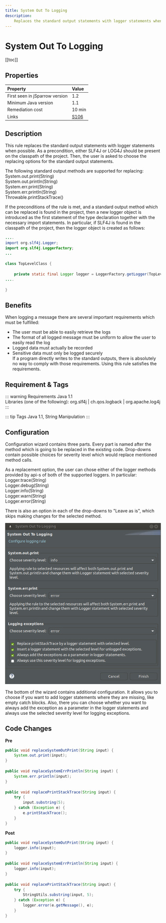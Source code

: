 ```yaml
---
title: System Out To Logging
description:
    Replaces the standard output statements with logger statements when possible.
---
```


# System Out To Logging

[[toc]]

## Properties

| Property                        | Value |
|:------------------------------- |:----- |
| First seen in jSparrow version  | 1.2   |
| Minimum Java version            | 1.1   |
| Remediation cost                | 10 min |
| Links                           | [S106](https://sonarcloud.io/organizations/default/rules?rule_key=squid%3AS106) |

## Description

This rule replaces the standard output statements with logger statements when possible. As a precondition, either SLF4J or LOG4J should be present on the classpath of the project. Then, the user is asked to choose the replacing options for the standard output statements.     
  
The following standard output methods are supported for replacing:  
System.out.print(String)  
System.out.println(String)  
System.err.print(String)  
System.err.println(String)  
Throwable.printStackTrace()  
  
If the preconditions of the rule is met, and a standard output method which can be replaced is found in the project, then a new logger object is introduced as the first statement of the type declaration together with the necessary import statements. In particular, if SLF4J is found in the classpath of the project, then the logger object is created as follows:
``` java
....
import org.slf4j.Logger;
import org.slf4j.LoggerFactory;
...
 
class TopLevelClass {
 
    private static final Logger logger = LoggerFactory.getLogger(TopLevelClass.class);
....
 
}
```

## Benefits

When logging a message there are several important requirements which must be fulfilled:   
* The user must be able to easily retrieve the logs  
* The format of all logged message must be uniform to allow the user to easily read the log  
* Logged data must actually be recorded  
* Sensitive data must only be logged securely  
If a program directly writes to the standard outputs, there is absolutely no way to comply with those requirements. Using this rule satisfies the requirements.  
  
## Requirement & Tags

::: warning Requirements
Java 1.1  
Libraries (one of the following): org.slf4j | ch.qos.logback | org.apache.log4j
:::

::: tip Tags
Java 1.1, String Manipulation
:::

## Configuration

Configuration wizard contains three parts. Every part is named after the method which is going to be replaced in the existing code. Drop-downs contain possible choices for severity level which would replace mentioned method calls.  

As a replacement option, the user can chose either of the logger methods provided by api-s of both of the supported loggers. In particular:  
Logger.trace(String)  
Logger.debug(String)  
Logger.info(String)  
Logger.warn(String)  
Logger.error(String)  

There is also an option in each of the drop-downs to "Leave as is", which skips making changes for the selected method.  
  
![[Configuration](/rules/images/logger_configuration.png)](/img/rules_config/logger_configuration.png)

The bottom of the wizard contains additional configuration. It allows you to choose if you want to add logger statements where they are missing, like empty catch blocks. Also, there you can choose whether you want to always add the exception as a parameter in the logger statements and always use the selected severity level for logging exceptions.  

## Code Changes

__Pre__

```java
public void replaceSystemOutPrint(String input) {
    System.out.print(input);
}
 
public void replaceSystemErrPrintln(String input) {
    System.err.println(input);
}
 
public void replacePrintStackTrace(String input) {
    try {
        input.substring(5);
    } catch (Exception e) {
        e.printStackTrace();
    }
}
```

__Post__

```java
public void replaceSystemOutPrint(String input) {
    logger.info(input);
}
 
public void replaceSystemErrPrintln(String input) {
    logger.info(input);
}
 
public void replacePrintStackTrace(String input) {
    try {
        StringUtils.substring(input, 5);
    } catch (Exception e) {
        logger.error(e.getMessage(), e);
    }
}
```

